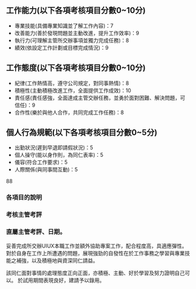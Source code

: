 ## 工作能力(以下各項考核項目分數0~10分)
- 專業技能(具備專業知識並了解工作內容)：7
- 改善能力(善於發現問題並主動改進，提升工作效率)：9
- 執行力(可理解主管所交辦事項並獨力完成任務)：8
- 績效(依設定工作計劃或目標完成情況)：9

## 工作態度(以下各項考核項目分數0~10分)
- 紀律(工作熱情高，遵守公司規定，對同事熱情)：8
- 積極性(主動積極改進工作，全面提供工作成效)：10
- 責任感(責任感強，全面達成主管交辦任務，並勇於面對困難、解決問題，可信任)：9
- 合作性(樂於與他人合作，共同完成工作任務)：8

## 個人行為規範(以下各項考核項目分數0~5分)
- 出勤狀況(遲到早退即請假狀況)：5
- 個人操守(能以身作則，為同仁表率)：5
- 儀容(符合工作要求)：5
- 人際關係(與同事間互動)：5

88

### 各項目的說明
### 考核主管考評
### 直屬主管考評、日期。

妥善完成所交辦UIUX本職工作並額外協助專案工作，配合程度高，具適應彈性。對於自身在工作上所遭遇的問題，展現強勁的自發性在於工作事務之學習與專業技能之補強，以及積極地與資深同仁請益。

該同仁面對事情的處理態度正向正面，亦積極、主動、好於學習及努力證明自己可以。
於試用期間表現良好，建請予以錄用。